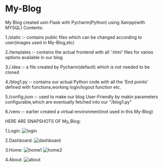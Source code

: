 # My-Blog
My Blog created usin Flask with Pycharm(Python) using Xampp(with MYSQL)
Contents:

1./static :- contains public files which can be changed according to user(images used in  My-Blog,etc)

2./templates :- contains the actual frontend with all '.html' files for varios options available in our blog

3./.idea :- a file created by Pycharm(default) which is not needed to be cloned

4./blog1.py :- contains our actual Python code with all the 'End points' defined with functions,working login/logout function etc. 

5./config.json :- used to make our blog User-Friendly by makin parameters configurable,which are eventually fetched into our "/blog1.py"

6./venv :- earlier created a virtual environment(not used in this My-Blog)

HERE ARE SNAPSHOTS OF My_Blog:

1.Login:
![login](https://user-images.githubusercontent.com/60129101/72984190-1a97b880-3e09-11ea-96bd-2807db3bf90f.JPG)

2.Dashboard:
![dashboard](https://user-images.githubusercontent.com/60129101/72984241-3b600e00-3e09-11ea-8a35-7f4f408a3a91.JPG)

3.Home:
![home1](https://user-images.githubusercontent.com/60129101/72984312-6cd8d980-3e09-11ea-8139-6aed4716a7a3.JPG)
![home2](https://user-images.githubusercontent.com/60129101/72984408-a3165900-3e09-11ea-8f0c-7a06c4b75381.JPG)

4.About:
![about](https://user-images.githubusercontent.com/60129101/72984497-d658e800-3e09-11ea-93d3-40912f8821ae.JPG)

